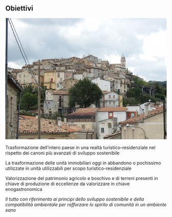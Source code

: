 ## Obiettivi

![Image of SGL](/masonry/1/DSCN7236.jpg)

Trasformazione dell’intero paese in una realtà turistico-residenziale nel rispetto dei canoni
più avanzati di sviluppo sostenibile

La trasformazione delle unità immobiliari oggi in abbandono o pochissimo utilizzate in
unità utilizzabili per scopo turistico-residenziale

Valorizzazione del patrimonio agricolo e boschivo e di terreni presenti in chiave di
produzione di eccellenze da valorizzare in chiave enogastronomica

_Il tutto con riferimento ai principi dello sviluppo sostenibile e della compatibilità ambientale
per rafforzare lo spirito di comunità in un ambiente sano_
